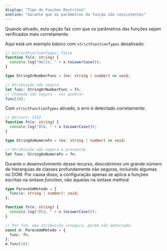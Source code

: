 ```yaml
---
display: "Tipo de Funções Restritos"
oneline: "Garante que os parâmetros da função são consistentes"
---
```


Quando ativado, esta opção faz com que os parâmetros das funções sejam verificados mais corretamente.

Aqui está um exemplo básico com `strictFunctionTypes` desativado:

```ts twoslash
// @strictFunctionTypes: false
function fn(x: string) {
  console.log("Hello, " + x.toLowerCase());
}

type StringOrNumberFunc = (ns: string | number) => void;

// Atribuição não segura
let func: StringOrNumberFunc = fn;
// Chamada não segura - vai quebrar
func(10);
```

Com `strictFunctionTypes` ativado, o erro é detectado corretamente:

```ts twoslash
// @errors: 2322
function fn(x: string) {
  console.log("Olá, " + x.toLowerCase());
}

type StringOuNumeroFn = (ns: string | number) => void;

// Atribuição não segura é prevenida
let func: StringOuNumeroFn = fn;
```

Durante o desenvolvimento desse recurso, descobrimos um grande número de hierarquias de classes profundamente não seguras, incluindo algumas no DOM.
Por causa disso, a configuração apenas se aplica a funções escritas na sintaxe _function_, não àquelas na sintaxe _method_:

```ts twoslash
type PareceUmMetodo = {
  func(x: string | number): void;
};

function fn(x: string) {
  console.log("Olá, " + x.toLowerCase());
}

// Por fim, uma atribuição insegura, porém não detectada.
const m: PareceUmMetodo = {
  func: fn,
};
m.func(10);
```
